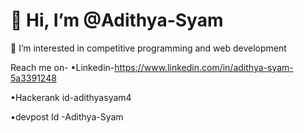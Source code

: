 # 👋 Hi, I’m @Adithya-Syam

👀 I’m interested in competitive programming and web development

Reach me on- •Linkedin-https://www.linkedin.com/in/adithya-syam-5a3391248

 •Hackerank id-adithyasyam4

 •devpost Id -Adithya-Syam

